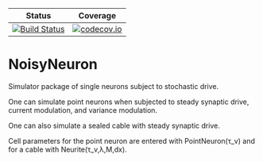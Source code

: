 | Status | Coverage |
| :----: | :----: |
| [![Build Status](https://travis-ci.org/rpgowers/NoisyNeuron.jl.svg?branch=master)](https://travis-ci.org/rpgowers/NoisyNeuron.jl) | [![codecov.io](http://codecov.io/github/rpgowers/NoisyNeuron.jl/coverage.svg?branch=master)](http://codecov.io/github/rpgowers/NoisyNeuron.jl?branch=master) |

# NoisyNeuron
Simulator package of single neurons subject to stochastic drive.

One can simulate point neurons when subjected to steady synaptic drive, current modulation, and variance modulation.

One can also simulate a sealed cable with steady synaptic drive.

Cell parameters for the point neuron are entered with PointNeuron(τ_v) and for a cable with Neurite(τ_v,λ,M,dx).
